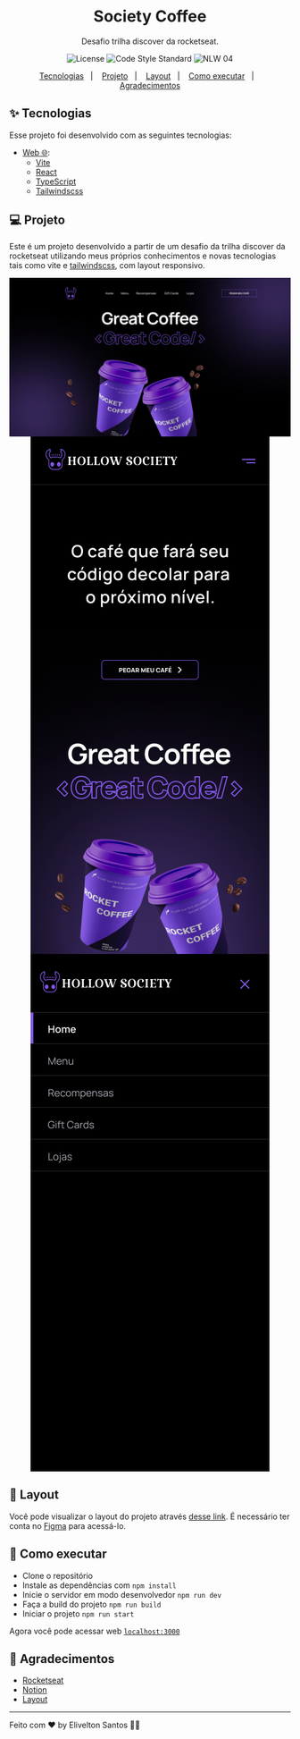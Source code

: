 <h1 align="center">Society Coffee</h1>
<p align="center">Desafio trilha discover da rocketseat.</p>


<p align="center">
  <img src="https://img.shields.io/static/v1?label=license&message=MIT&color=8257E5&labelColor=000000" alt="License">
  <img src="https://img.shields.io/static/v1?label=code style&message=standard&color=8257E5&labelColor=000000" alt="Code Style Standard">
  <img src="https://img.shields.io/static/v1?label=NLW&message=04&color=8257E5&labelColor=000000" alt="NLW 04" />
</p>

<p align="center">
  <a href="#-tecnologias">Tecnologias</a>&nbsp;&nbsp;&nbsp;|&nbsp;&nbsp;&nbsp;
  <a href="#-projeto">Projeto</a>&nbsp;&nbsp;&nbsp;|&nbsp;&nbsp;&nbsp;
  <a href="#-layout">Layout</a>&nbsp;&nbsp;&nbsp;|&nbsp;&nbsp;&nbsp;
  <a href="#-como-executar">Como executar</a>&nbsp;&nbsp;&nbsp;|&nbsp;&nbsp;&nbsp;
  <a href="#-agradecimentos">Agradecimentos</a>
</p>

## ✨ Tecnologias

Esse projeto foi desenvolvido com as seguintes tecnologias:
- [Web 🌐](./web):
  - [Vite](https://vitejs.dev/)
  - [React](https://reactjs.org)
  - [TypeScript](https://www.typescriptlang.org/)
  - [Tailwindscss](https://tailwindcss.com/)
  

## 💻 Projeto

Este é um projeto desenvolvido a partir de um desafio da trilha discover da rocketseat utilizando meus próprios conhecimentos e novas tecnologias tais como vite e [tailwindscss](https://tailwindcss.com/), com layout responsivo.
<p align="center">
  <img align="center" alt="desktop" src="https://github.com/samsepi0ldev/society-coffee/blob/main/.github/desktop.png" />
  <img align="center" height="50%" style="height: 50%;" alt="mobile" src="https://github.com/samsepi0ldev/society-coffee/blob/main/.github/mobile.png" />
  <img align="center" height="50%" style="height: 50%;" alt="mobile-menu" src="https://github.com/samsepi0ldev/society-coffee/blob/main/.github/menu_mobile.png" />
</p>

## 🔖 Layout

Você pode visualizar o layout do projeto através [desse link](https://www.figma.com/file/IiNT4yYQXLoTSVfIv5XeSW/SocietyCoffee). É necessário ter conta no [Figma](http://figma.com/) para acessá-lo.

## 🚀 Como executar

- Clone o repositório
- Instale as dependências com `npm install`
- Inicie o servidor em modo desenvolvedor `npm run dev`
- Faça a build do projeto `npm run build`
- Iniciar o projeto `npm run start`

Agora você pode acessar web [`localhost:3000`](http://localhost:3000)


## 💜 Agradecimentos

- [Rocketseat](https://www.rocketseat.com.br/)
- [Notion](https://efficient-sloth-d85.notion.site/Desafio-RocketCoffee-7802895f0dd44da5a6f71a64badc7e72)
- [Layout](https://www.figma.com/file/tFoovGllUttTebdUTDVdT8/RocketCoffee)

---

Feito com ♥ by Elivelton Santos 👋🏻